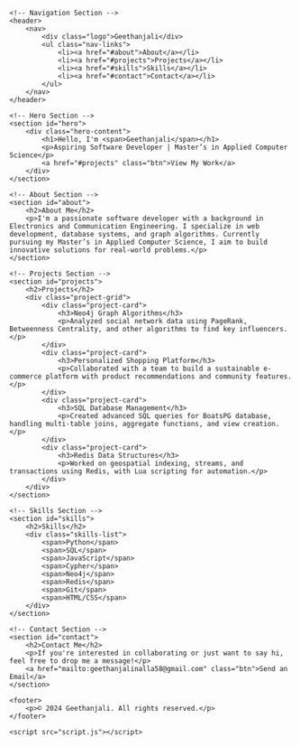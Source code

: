 <!DOCTYPE html>
<html lang="en">
<head>
    <meta charset="UTF-8">
    <meta name="viewport" content="width=device-width, initial-scale=1.0">
    <meta http-equiv="X-UA-Compatible" content="IE=edge">
    <title>Geethanjali's Portfolio</title>
    <link rel="stylesheet" href="styles.css">
    <link href="https://fonts.googleapis.com/css2?family=Roboto:wght@400;700&display=swap" rel="stylesheet">
</head>
<body>

    <!-- Navigation Section -->
    <header>
        <nav>
            <div class="logo">Geethanjali</div>
            <ul class="nav-links">
                <li><a href="#about">About</a></li>
                <li><a href="#projects">Projects</a></li>
                <li><a href="#skills">Skills</a></li>
                <li><a href="#contact">Contact</a></li>
            </ul>
        </nav>
    </header>

    <!-- Hero Section -->
    <section id="hero">
        <div class="hero-content">
            <h1>Hello, I'm <span>Geethanjali</span></h1>
            <p>Aspiring Software Developer | Master’s in Applied Computer Science</p>
            <a href="#projects" class="btn">View My Work</a>
        </div>
    </section>

    <!-- About Section -->
    <section id="about">
        <h2>About Me</h2>
        <p>I'm a passionate software developer with a background in Electronics and Communication Engineering. I specialize in web development, database systems, and graph algorithms. Currently pursuing my Master’s in Applied Computer Science, I aim to build innovative solutions for real-world problems.</p>
    </section>

    <!-- Projects Section -->
    <section id="projects">
        <h2>Projects</h2>
        <div class="project-grid">
            <div class="project-card">
                <h3>Neo4j Graph Algorithms</h3>
                <p>Analyzed social network data using PageRank, Betweenness Centrality, and other algorithms to find key influencers.</p>
            </div>
            <div class="project-card">
                <h3>Personalized Shopping Platform</h3>
                <p>Collaborated with a team to build a sustainable e-commerce platform with product recommendations and community features.</p>
            </div>
            <div class="project-card">
                <h3>SQL Database Management</h3>
                <p>Created advanced SQL queries for BoatsPG database, handling multi-table joins, aggregate functions, and view creation.</p>
            </div>
            <div class="project-card">
                <h3>Redis Data Structures</h3>
                <p>Worked on geospatial indexing, streams, and transactions using Redis, with Lua scripting for automation.</p>
            </div>
        </div>
    </section>

    <!-- Skills Section -->
    <section id="skills">
        <h2>Skills</h2>
        <div class="skills-list">
            <span>Python</span>
            <span>SQL</span>
            <span>JavaScript</span>
            <span>Cypher</span>
            <span>Neo4j</span>
            <span>Redis</span>
            <span>Git</span>
            <span>HTML/CSS</span>
        </div>
    </section>

    <!-- Contact Section -->
    <section id="contact">
        <h2>Contact Me</h2>
        <p>If you're interested in collaborating or just want to say hi, feel free to drop me a message!</p>
        <a href="mailto:geethanjalinalla58@gmail.com" class="btn">Send an Email</a>
    </section>

    <footer>
        <p>© 2024 Geethanjali. All rights reserved.</p>
    </footer>

    <script src="script.js"></script>
</body>
</html>
